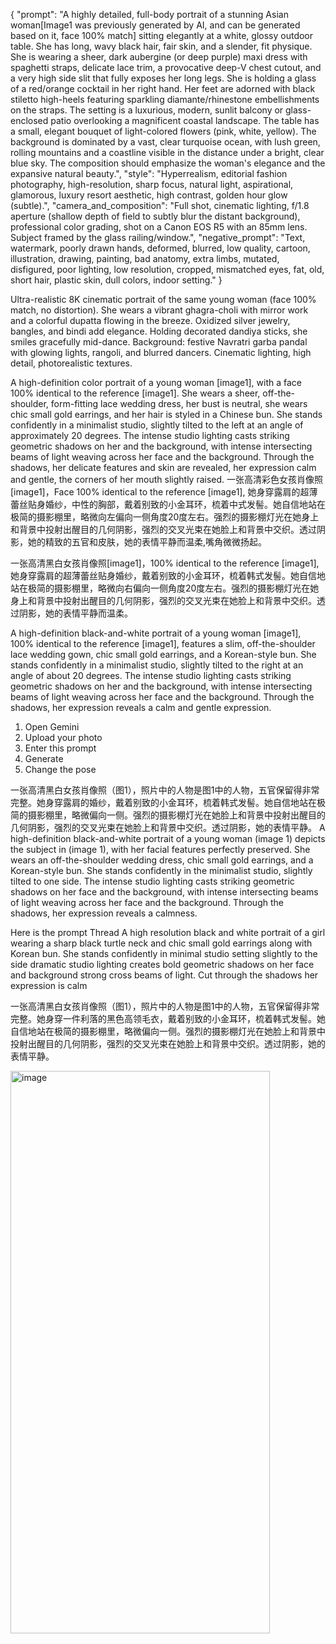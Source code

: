 {
  "prompt": "A highly detailed, full-body portrait of a stunning Asian woman[Image1 was previously generated by AI, and can be generated based on it, face 100% match] sitting elegantly at a white, glossy outdoor table. She has long, wavy black hair, fair skin, and a slender, fit physique. She is wearing a sheer, dark aubergine (or deep purple) maxi dress with spaghetti straps, delicate lace trim, a provocative deep-V chest cutout, and a very high side slit that fully exposes her long legs. She is holding a glass of a red/orange cocktail in her right hand. Her feet are adorned with black stiletto high-heels featuring sparkling diamante/rhinestone embellishments on the straps. The setting is a luxurious, modern, sunlit balcony or glass-enclosed patio overlooking a magnificent coastal landscape. The table has a small, elegant bouquet of light-colored flowers (pink, white, yellow). The background is dominated by a vast, clear turquoise ocean, with lush green, rolling mountains and a coastline visible in the distance under a bright, clear blue sky. The composition should emphasize the woman's elegance and the expansive natural beauty.",
  "style": "Hyperrealism, editorial fashion photography, high-resolution, sharp focus, natural light, aspirational, glamorous, luxury resort aesthetic, high contrast, golden hour glow (subtle).",
  "camera_and_composition": "Full shot, cinematic lighting, f/1.8 aperture (shallow depth of field to subtly blur the distant background), professional color grading, shot on a Canon EOS R5 with an 85mm lens. Subject framed by the glass railing/window.",
  "negative_prompt": "Text, watermark, poorly drawn hands, deformed, blurred, low quality, cartoon, illustration, drawing, painting, bad anatomy, extra limbs, mutated, disfigured, poor lighting, low resolution, cropped, mismatched eyes, fat, old, short hair, plastic skin, dull colors, indoor setting."
}


Ultra-realistic 8K cinematic portrait of the same young woman (face 100% match, no distortion). She wears a vibrant ghagra-choli with mirror work and a colorful dupatta flowing in the breeze. Oxidized silver jewelry, bangles, and bindi add elegance. Holding decorated dandiya sticks, she smiles gracefully mid-dance. Background: festive Navratri garba pandal with glowing lights, rangoli, and blurred dancers. Cinematic lighting, high detail, photorealistic textures.


A high-definition color portrait of a young woman [image1], with a face 100% identical to the reference [image1]. She wears a sheer, off-the-shoulder, form-fitting lace wedding dress, her bust is neutral, she wears chic small gold earrings, and her hair is styled in a Chinese bun. She stands confidently in a minimalist studio, slightly tilted to the left at an angle of approximately 20 degrees. The intense studio lighting casts striking geometric shadows on her and the background, with intense intersecting beams of light weaving across her face and the background. Through the shadows, her delicate features and skin are revealed, her expression calm and gentle, the corners of her mouth slightly raised.
一张高清彩色女孩肖像照[image1]，Face 100% identical to the reference [image1], 她身穿露肩的超薄蕾丝贴身婚纱，中性的胸部，戴着别致的小金耳环，梳着中式发髻。她自信地站在极简的摄影棚里，略微向左偏向一侧角度20度左右。强烈的摄影棚灯光在她身上和背景中投射出醒目的几何阴影，强烈的交叉光束在她脸上和背景中交织。透过阴影，她的精致的五官和皮肤，她的表情平静而温柔,嘴角微微扬起。



一张高清黑白女孩肖像照[image1]，100% identical to the reference [image1], 她身穿露肩的超薄蕾丝贴身婚纱，戴着别致的小金耳环，梳着韩式发髻。她自信地站在极简的摄影棚里，略微向右偏向一侧角度20度左右。强烈的摄影棚灯光在她身上和背景中投射出醒目的几何阴影，强烈的交叉光束在她脸上和背景中交织。透过阴影，她的表情平静而温柔。

A high-definition black-and-white portrait of a young woman [image1], 100% identical to the reference [image1], features a slim, off-the-shoulder lace wedding gown, chic small gold earrings, and a Korean-style bun. She stands confidently in a minimalist studio, slightly tilted to the right at an angle of about 20 degrees. The intense studio lighting casts striking geometric shadows on her and the background, with intense intersecting beams of light weaving across her face and the background. Through the shadows, her expression reveals a calm and gentle expression.



1. Open Gemini
2. Upload your photo
3. Enter this prompt
4. Generate
5. Change the pose

一张高清黑白女孩肖像照（图1），照片中的人物是图1中的人物，五官保留得非常完整。她身穿露肩的婚纱，戴着别致的小金耳环，梳着韩式发髻。她自信地站在极简的摄影棚里，略微偏向一侧。强烈的摄影棚灯光在她脸上和背景中投射出醒目的几何阴影，强烈的交叉光束在她脸上和背景中交织。透过阴影，她的表情平静。
A high-definition black-and-white portrait of a young woman (image 1) depicts the subject in (image 1), with her facial features perfectly preserved. She wears an off-the-shoulder wedding dress, chic small gold earrings, and a Korean-style bun. She stands confidently in the minimalist studio, slightly tilted to one side. The intense studio lighting casts striking geometric shadows on her face and the background, with intense intersecting beams of light weaving across her face and the background. Through the shadows, her expression reveals a calmness.


Here is the prompt Thread
A high resolution black and white portrait of a girl wearing a sharp black turtle neck and chic small gold earrings along with Korean bun.
She stands confidently in minimal studio setting slightly to the side dramatic studio lighting creates bold geometric shadows on her face and background strong cross beams of light. 
Cut through the shadows her expression is calm

一张高清黑白女孩肖像照（图1），照片中的人物是图1中的人物，五官保留得非常完整。她身穿一件利落的黑色高领毛衣，戴着别致的小金耳环，梳着韩式发髻。她自信地站在极简的摄影棚里，略微偏向一侧。强烈的摄影棚灯光在她脸上和背景中投射出醒目的几何阴影，强烈的交叉光束在她脸上和背景中交织。透过阴影，她的表情平静。

<img width="415" height="900" alt="image" src="https://github.com/user-attachments/assets/ba2f01ef-a3e3-4e8a-8c15-54ebd3bbb131" />


